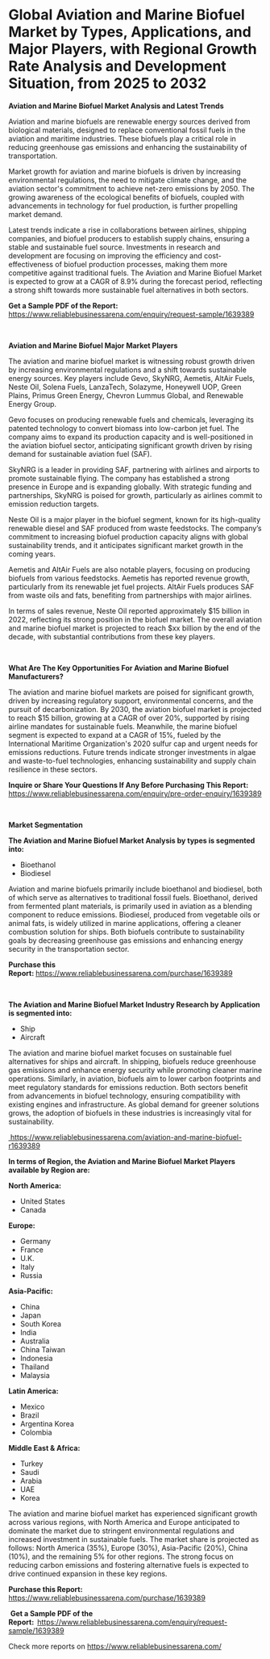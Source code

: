 <p><h1>Global Aviation and Marine Biofuel Market by Types, Applications, and Major Players, with Regional Growth Rate Analysis and Development Situation, from 2025 to 2032</h1></p><p><strong>Aviation and Marine Biofuel Market Analysis and Latest Trends</strong></p>
<p><p>Aviation and marine biofuels are renewable energy sources derived from biological materials, designed to replace conventional fossil fuels in the aviation and maritime industries. These biofuels play a critical role in reducing greenhouse gas emissions and enhancing the sustainability of transportation. </p><p>Market growth for aviation and marine biofuels is driven by increasing environmental regulations, the need to mitigate climate change, and the aviation sector's commitment to achieve net-zero emissions by 2050. The growing awareness of the ecological benefits of biofuels, coupled with advancements in technology for fuel production, is further propelling market demand. </p><p>Latest trends indicate a rise in collaborations between airlines, shipping companies, and biofuel producers to establish supply chains, ensuring a stable and sustainable fuel source. Investments in research and development are focusing on improving the efficiency and cost-effectiveness of biofuel production processes, making them more competitive against traditional fuels. The Aviation and Marine Biofuel Market is expected to grow at a CAGR of 8.9% during the forecast period, reflecting a strong shift towards more sustainable fuel alternatives in both sectors.</p></p>
<p><strong>Get a Sample PDF of the Report:&nbsp;</strong> <a href="https://www.reliablebusinessarena.com/enquiry/request-sample/1639389?utm_campaign=2231&utm_medium=2&utm_source=Github&utm_content=ia&utm_term=14022025&utm_id=aviation-and-marine-biofuel">https://www.reliablebusinessarena.com/enquiry/request-sample/1639389</a></p>
<p>&nbsp;</p>
<p><strong>Aviation and Marine Biofuel Major Market Players</strong></p>
<p><p>The aviation and marine biofuel market is witnessing robust growth driven by increasing environmental regulations and a shift towards sustainable energy sources. Key players include Gevo, SkyNRG, Aemetis, AltAir Fuels, Neste Oil, Solena Fuels, LanzaTech, Solazyme, Honeywell UOP, Green Plains, Primus Green Energy, Chevron Lummus Global, and Renewable Energy Group.</p><p>Gevo focuses on producing renewable fuels and chemicals, leveraging its patented technology to convert biomass into low-carbon jet fuel. The company aims to expand its production capacity and is well-positioned in the aviation biofuel sector, anticipating significant growth driven by rising demand for sustainable aviation fuel (SAF).</p><p>SkyNRG is a leader in providing SAF, partnering with airlines and airports to promote sustainable flying. The company has established a strong presence in Europe and is expanding globally. With strategic funding and partnerships, SkyNRG is poised for growth, particularly as airlines commit to emission reduction targets.</p><p>Neste Oil is a major player in the biofuel segment, known for its high-quality renewable diesel and SAF produced from waste feedstocks. The company’s commitment to increasing biofuel production capacity aligns with global sustainability trends, and it anticipates significant market growth in the coming years.</p><p>Aemetis and AltAir Fuels are also notable players, focusing on producing biofuels from various feedstocks. Aemetis has reported revenue growth, particularly from its renewable jet fuel projects. AltAir Fuels produces SAF from waste oils and fats, benefiting from partnerships with major airlines.</p><p>In terms of sales revenue, Neste Oil reported approximately $15 billion in 2022, reflecting its strong position in the biofuel market. The overall aviation and marine biofuel market is projected to reach $xx billion by the end of the decade, with substantial contributions from these key players.</p></p>
<p>&nbsp;</p>
<p><strong>What Are The Key Opportunities For Aviation and Marine Biofuel Manufacturers?</strong></p>
<p><p>The aviation and marine biofuel markets are poised for significant growth, driven by increasing regulatory support, environmental concerns, and the pursuit of decarbonization. By 2030, the aviation biofuel market is projected to reach $15 billion, growing at a CAGR of over 20%, supported by rising airline mandates for sustainable fuels. Meanwhile, the marine biofuel segment is expected to expand at a CAGR of 15%, fueled by the International Maritime Organization's 2020 sulfur cap and urgent needs for emissions reductions. Future trends indicate stronger investments in algae and waste-to-fuel technologies, enhancing sustainability and supply chain resilience in these sectors.</p></p>
<p><strong>Inquire or Share Your Questions If Any Before Purchasing This Report:</strong> <a href="https://www.reliablebusinessarena.com/enquiry/pre-order-enquiry/1639389?utm_campaign=2231&utm_medium=2&utm_source=Github&utm_content=ia&utm_term=14022025&utm_id=aviation-and-marine-biofuel">https://www.reliablebusinessarena.com/enquiry/pre-order-enquiry/1639389</a></p>
<p>&nbsp;</p>
<p><strong>Market Segmentation</strong></p>
<p><strong>The Aviation and Marine Biofuel Market Analysis by types is segmented into:</strong></p>
<p><ul><li>Bioethanol</li><li>Biodiesel</li></ul></p>
<p><p>Aviation and marine biofuels primarily include bioethanol and biodiesel, both of which serve as alternatives to traditional fossil fuels. Bioethanol, derived from fermented plant materials, is primarily used in aviation as a blending component to reduce emissions. Biodiesel, produced from vegetable oils or animal fats, is widely utilized in marine applications, offering a cleaner combustion solution for ships. Both biofuels contribute to sustainability goals by decreasing greenhouse gas emissions and enhancing energy security in the transportation sector.</p></p>
<p><strong>Purchase this Report:&nbsp;</strong><a href="https://www.reliablebusinessarena.com/purchase/1639389?utm_campaign=2231&utm_medium=2&utm_source=Github&utm_content=ia&utm_term=14022025&utm_id=aviation-and-marine-biofuel">https://www.reliablebusinessarena.com/purchase/1639389</a></p>
<p>&nbsp;</p>
<p><strong>The Aviation and Marine Biofuel Market Industry Research by Application is segmented into:</strong></p>
<p><ul><li>Ship</li><li>Aircraft</li></ul></p>
<p><p>The aviation and marine biofuel market focuses on sustainable fuel alternatives for ships and aircraft. In shipping, biofuels reduce greenhouse gas emissions and enhance energy security while promoting cleaner marine operations. Similarly, in aviation, biofuels aim to lower carbon footprints and meet regulatory standards for emissions reduction. Both sectors benefit from advancements in biofuel technology, ensuring compatibility with existing engines and infrastructure. As global demand for greener solutions grows, the adoption of biofuels in these industries is increasingly vital for sustainability.</p></p>
<p><a href="https://www.reliablebusinessarena.com/aviation-and-marine-biofuel-r1639389?utm_campaign=2231&utm_medium=2&utm_source=Github&utm_content=ia&utm_term=14022025&utm_id=aviation-and-marine-biofuel">&nbsp;https://www.reliablebusinessarena.com/aviation-and-marine-biofuel-r1639389</a></p>
<p><strong>In terms of Region, the Aviation and Marine Biofuel Market Players available by Region are:</strong></p>
<p>
    <p> <strong> North America: </strong>
        <ul>
            <li>United States</li>
            <li>Canada</li>
        </ul>
        </p> 
    <p> <strong> Europe: </strong>
        <ul>
            <li>Germany</li>
            <li>France</li>
            <li>U.K.</li>
            <li>Italy</li>
            <li>Russia</li>
        </ul>
        </p> 
    <p> <strong> Asia-Pacific: </strong>
        <ul>
            <li>China</li>
            <li>Japan</li>
            <li>South Korea</li>
            <li>India</li>
            <li>Australia</li>
            <li>China Taiwan</li>
            <li>Indonesia</li>
            <li>Thailand</li>
            <li>Malaysia</li>
        </ul>
        </p> 
    <p> <strong> Latin America: </strong>
        <ul>
            <li>Mexico</li>
            <li>Brazil</li>
            <li>Argentina Korea</li>
            <li>Colombia</li>
        </ul>
        </p> 
    <p> <strong> Middle East & Africa: </strong>
        <ul>
            <li>Turkey</li>
            <li>Saudi</li>
            <li>Arabia</li>
            <li>UAE</li>
            <li>Korea</li>
        </ul>
    </p>
    </p>
<p><p>The aviation and marine biofuel market has experienced significant growth across various regions, with North America and Europe anticipated to dominate the market due to stringent environmental regulations and increased investment in sustainable fuels. The market share is projected as follows: North America (35%), Europe (30%), Asia-Pacific (20%), China (10%), and the remaining 5% for other regions. The strong focus on reducing carbon emissions and fostering alternative fuels is expected to drive continued expansion in these key regions.</p></p>
<p><strong>Purchase this Report: </strong><a href="https://www.reliablebusinessarena.com/purchase/1639389?utm_campaign=2231&utm_medium=2&utm_source=Github&utm_content=ia&utm_term=14022025&utm_id=aviation-and-marine-biofuel">https://www.reliablebusinessarena.com/purchase/1639389</a></p>
<p>&nbsp;<strong>Get a Sample PDF of the Report:&nbsp;&nbsp;</strong><a href="https://www.reliablebusinessarena.com/enquiry/request-sample/1639389?utm_campaign=2231&utm_medium=2&utm_source=Github&utm_content=ia&utm_term=14022025&utm_id=aviation-and-marine-biofuel">https://www.reliablebusinessarena.com/enquiry/request-sample/1639389</a></p>
<p><strong></strong></p>
<p>Check more reports on <a href="https://www.reliablebusinessarena.com/?utm_campaign=2231&utm_medium=2&utm_source=Github&utm_content=ia&utm_term=14022025&utm_id=aviation-and-marine-biofuel">https://www.reliablebusinessarena.com/</a></p>